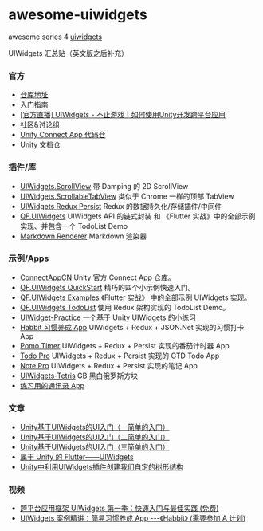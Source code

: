 # awesome-uiwidgets
awesome series 4 [uiwidgets](https://github.com/UnityTech/UIWidgets)


UIWidgets 汇总贴（英文版之后补充）
### 官方
* [仓库地址](https://github.com/UnityTech/UIWidgets)
* [入门指南](https://github.com/UnityTech/UIWidgets/blob/master/README-ZH.md)
* [[官方直播] UIWidgets - 不止游戏！如何使用Unity开发跨平台应用](https://www.bilibili.com/video/av47558897?from=search&seid=3092146516952117219)
* [社区&讨论组](https://connect.unity.com/g/uiwidgets)
* [Unity Connect App 代码仓](https://github.com/UnityTech/ConnectAppCN)
* [Unity 文档仓](https://github.com/UnityTech/DocCN)

### 插件/库
* [UIWidgets.ScrollView](https://github.com/JustinFincher/UIWidgets.ScrollView) 带 Damping 的 2D ScrollView
* [UIWidgets.ScrollableTabView](https://github.com/JustinFincher/UIWidgets.ScrollableTabView) 类似于 Chrome 一样的顶部 TabView
* [UIWidgets Redux Persist](https://github.com/liangxiegame/UIWidgetsReduxPersist) Redux 的数据持久化/存储插件/中间件
* [QF.UIWidgets](https://github.com/liangxiegame/QF.UIWidgets) UIWidgets API 的链式封装 和 《Flutter 实战》中的全部示例实现、并包含一个 TodoList Demo
* [Markdown Renderer](https://github.com/suntabu/Markdown-Renderer-For-UIWidgets) Markdown 渲染器

### 示例/Apps
* [ConnectAppCN](https://github.com/UnityTech/ConnectAppCN) Unity 官方 Connect App 仓库。
* [QF.UIWidgets QuickStart](https://github.com/liangxiegame/QF.UIWidgets/tree/master/Assets/QuickStart) 精巧的四个小示例快速入门。
* [QF.UIWidgets Examples](https://github.com/liangxiegame/QF.UIWidgets/tree/master/Assets/Example) 《Flutter 实战》 中的全部示例  UIWidgets 实现。
* [QF.UIWidgets TodoList](https://github.com/liangxiegame/QF.UIWidgets/tree/master/Assets/TodoList) 使用 Redux 架构实现的 TodoList Demo。
* [UIWidget-Practice](https://github.com/Latias94/UIWidget-Practice) 一个基于 Unity UIWidgets 的小练习
* [Habbit 习惯养成 App](https://github.com/liangxiegame/Habbit)  UIWidgets + Redux + JSON.Net 实现的习惯打卡 App
* [Pomo Timer](https://github.com/liangxiegame/PomoTimer) UiWidgets + Redux + Persist 实现的番茄计时器 App
* [Todo Pro](https://github.com/liangxiegame/TodoPro) UIWidgets + Redux + Persist 实现的 GTD Todo App
* [Note Pro](https://github.com/liangxiegame/NotePro) UIWidgets + Redux + Persist 实现的笔记 App
* [UIWidgets-Tetris](https://github.com/liangxiegame/UIWidgets-Tetris) GB 黑白俄罗斯方块
* [练习用的通讯录 App](https://github.com/Csymaet/UIWidgets-AddressList-TST-2019-5) 


### 文章
* [Unity基于UIWidgets的UI入门（一简单的入门）](https://blog.csdn.net/qq_36848370/article/details/89081224)
* [Unity基于UIWidgets的UI入门（二简单的入门）](https://blog.csdn.net/qq_36848370/article/details/90267207)
* [Unity基于UIWidgets的UI入门（三简单的入门）](https://blog.csdn.net/qq_36848370/article/details/90268666)
* [属于 Unity 的 Flutter——UIWidgets](http://frankorz.com/2019/04/01/uiwidgets-practice/) 
* [Unity中利用UIWidgets插件创建我们自定的树形结构](https://www.cnblogs.com/nanyang0310/p/9110136.html)

### 视频
* [跨平台应用框架 UIWidgets 第一季：快速入门与最佳实践 (免费)](http://www.sikiedu.com/course/410)
* [UIWidgets 案例精讲：简易习惯养成 App ---《Habbit》  (需要参加 A 计划)](http://www.sikiedu.com/course/439/summary)

